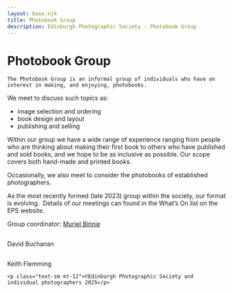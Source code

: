 ```yaml
---
layout: base.njk
title: Photobook Group
description: Edinburgh Photographic Society - Photobook Group
---
```


<div class="container mx-auto px-4 py-8">
  <div class="prose max-w-3xl mx-auto">
    <h1 class="text-3xl font-bold mb-6">Photobook Group</h1>

    The Photobook Group is an informal group of individuals who have an interest in making, and enjoying, photobooks.

We meet to discuss such topics as:

- image selection and ordering
- book design and layout
- publishing and selling

Within our group we have a wide range of experience ranging from people who are thinking about making their first book to others who have published and sold books, and we hope to be as inclusive as possible. Our scope covers both hand-made and printed books.

Occasionally, we also meet to consider the photobooks of established photographers.

As the most recently formed (late 2023) group within the society, our format is evolving.&nbsp; Details of our meetings can found in the What’s On list on the EPS website.

Group coordinator: [Muriel Binnie](mailto:photobooks@edinburghphotographicsociety.co.uk)

![hosta 210x210 Front Outer Cover-photobooks-v2](data:image/gif;base64,R0lGODlhAQABAAAAACH5BAEKAAEALAAAAAABAAEAAAICTAEAOw== "hosta 210×210 Front Outer Cover-photobooks-v2")

David Buchanan

![Keith Flemming-photobooks-v2](data:image/gif;base64,R0lGODlhAQABAAAAACH5BAEKAAEALAAAAAABAAEAAAICTAEAOw== "Keith Flemming-photobooks-v2")

Keith Flemming

    <p class="text-sm mt-12">©Edinburgh Photographic Society and individual photographers 2025</p>
  </div>
</div>